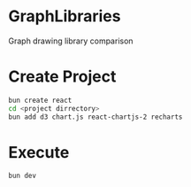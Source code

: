 # GraphLibraries
Graph drawing library comparison

# Create Project
```sh
bun create react
cd <project dirrectory>
bun add d3 chart.js react-chartjs-2 recharts
```

# Execute
```sh
bun dev
```
